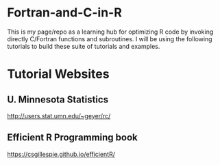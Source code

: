 # Fortran-and-C-in-R

This is my page/repo as a learning hub for optimizing R code by
invoking directly C/Fortran functions and subroutines.  I will be
using the following tutorials to build these suite of tutorials and
examples. 

# Tutorial Websites

## U. Minnesota Statistics 
http://users.stat.umn.edu/~geyer/rc/

## Efficient R Programming book
https://csgillespie.github.io/efficientR/
